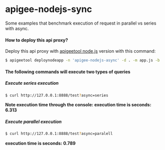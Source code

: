 apigee-nodejs-sync
======
Some examples that benchmark execution of request in parallel vs series with async.

#### How to deploy this api proxy?
Deploy this api proxy with [apigeetool node.js](https://www.npmjs.com/package/apigeetool) version with this command:

```bash
$ apigeetool deploynodeapp -n 'apigee-nodejs-async' -d . -m app.js -b '/apigee-nodejs-async' -u $ae_username -o testmyapi -e test -p $ae_password -R
```

#### The following commands will execute two types of queries

##### Execute series execution

```bash
$ curl http://127.0.0.1:8888/test?async=series
```
**Note execution time through the console: execution time is seconds: 6.313**


##### Execute parallel execution

```bash
$ curl http://127.0.0.1:8888/test?async=paralell
```

**execution time is seconds: 0.789**
